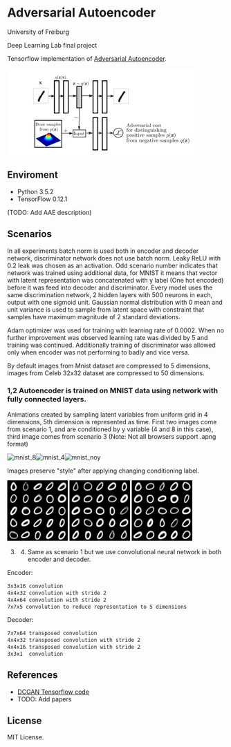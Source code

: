 # Adversarial Autoencoder
University of Freiburg


Deep Learning Lab final project


Tensorflow implementation of [Adversarial Autoencoder](https://arxiv.org/abs/1511.05644).

![model](images/AAE.png)

## Enviroment

- Python 3.5.2
- TensorFlow 0.12.1

(TODO: Add AAE description)

## Scenarios

In all experiments batch norm is used both in encoder and decoder network, discriminator
network does not use batch norm. Leaky ReLU with 0.2 leak was chosen as an activation.
Odd scenario number indicates that network was trained using additional data, for MNIST
it means that vector with latent representation was concatenated with y label (One hot 
encoded) before it was feed into decoder and discriminator. Every model uses the same
discrimination network, 2 hidden layers with 500 neurons in each, output with one sigmoid
unit. Gaussian normal distribution with 0 mean and unit variance is used to sample from 
latent space with constraint that samples have maximum magnitude of 2 standard deviations. 


Adam optimizer was used for training with learning rate of 0.0002. When no further improvement
was observed learning rate was divided by 5 and training was continued. Additionally training
of discriminator was allowed only when encoder was not performing to badly and vice versa.


By default images from Mnist dataset are compressed to 5 dimensions, images from Celeb 32x32
dataset are compressed to 50 dimensions. 


### 1,2 Autoencoder is trained on MNIST data using network with fully connected layers. 

Animations created by sampling latent variables from uniform grid in 4 dimensions, 5th dimension
is represented as time. First two images come from scenario 1, and are conditioned by y variable 
(4 and 8 in this case), third image comes from scenario 3
(Note: Not all browsers support .apng format)

![mnist_8](images/Mnist_Dense_8_z3.apng)![mnist_4](images/Mnist_Dense_4_z3.apng)![mnist_noy](images/Mnist_noy_z3.apng)

Images preserve "style" after applying changing conditioning label.

![style1](images/Mnist_y_style1.apng) ![style2](images/Mnist_y_style2.apng) ![style3](images/Mnist_y_style3.apng)


3. 4. Same as scenario 1 but we use convolutional neural network in both encoder 
and decoder. 

Encoder: 

    3x3x16 convolution
    4x4x32 convolution with stride 2
    4x4x64 convolution with stride 2
    7x7x5 convolution to reduce representation to 5 dimensions
    
Decoder:

    7x7x64 transposed convolution
    4x4x32 transposed convolution with stride 2
    4x4x16 transposed convolution with stride 2
    3x3x1  convolution

## References

- [DCGAN Tensorflow code](https://github.com/carpedm20/DCGAN-tensorflow)
- TODO: Add papers

## License

MIT License.
